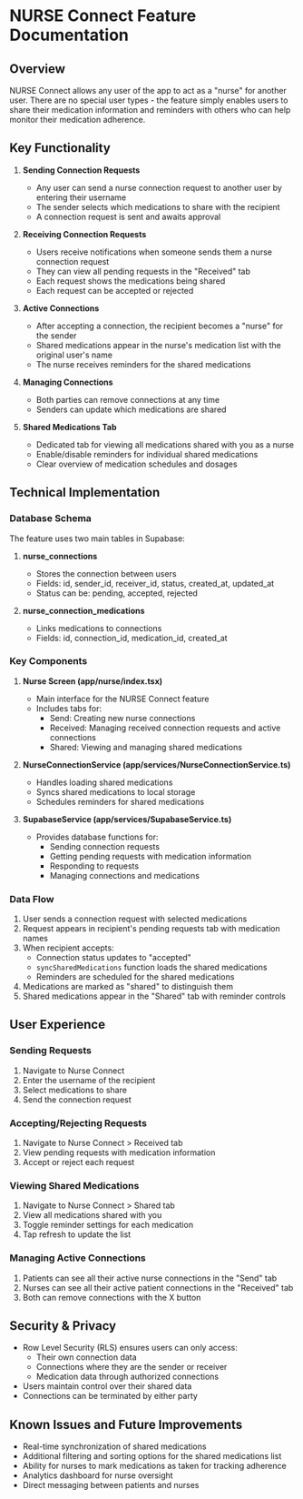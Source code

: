 # NURSE Connect Feature Documentation

## Overview

NURSE Connect allows any user of the app to act as a "nurse" for another user. There are no special user types - the feature simply enables users to share their medication information and reminders with others who can help monitor their medication adherence.

## Key Functionality

1. **Sending Connection Requests**
   - Any user can send a nurse connection request to another user by entering their username
   - The sender selects which medications to share with the recipient
   - A connection request is sent and awaits approval

2. **Receiving Connection Requests**
   - Users receive notifications when someone sends them a nurse connection request
   - They can view all pending requests in the "Received" tab
   - Each request shows the medications being shared
   - Each request can be accepted or rejected

3. **Active Connections**
   - After accepting a connection, the recipient becomes a "nurse" for the sender
   - Shared medications appear in the nurse's medication list with the original user's name
   - The nurse receives reminders for the shared medications

4. **Managing Connections**
   - Both parties can remove connections at any time
   - Senders can update which medications are shared

5. **Shared Medications Tab**
   - Dedicated tab for viewing all medications shared with you as a nurse
   - Enable/disable reminders for individual shared medications
   - Clear overview of medication schedules and dosages

## Technical Implementation

### Database Schema

The feature uses two main tables in Supabase:

1. **nurse_connections**
   - Stores the connection between users
   - Fields: id, sender_id, receiver_id, status, created_at, updated_at
   - Status can be: pending, accepted, rejected

2. **nurse_connection_medications**
   - Links medications to connections
   - Fields: id, connection_id, medication_id, created_at

### Key Components

1. **Nurse Screen (app/nurse/index.tsx)**
   - Main interface for the NURSE Connect feature
   - Includes tabs for:
     - Send: Creating new nurse connections
     - Received: Managing received connection requests and active connections
     - Shared: Viewing and managing shared medications

2. **NurseConnectionService (app/services/NurseConnectionService.ts)**
   - Handles loading shared medications
   - Syncs shared medications to local storage
   - Schedules reminders for shared medications

3. **SupabaseService (app/services/SupabaseService.ts)**
   - Provides database functions for:
     - Sending connection requests
     - Getting pending requests with medication information
     - Responding to requests
     - Managing connections and medications

### Data Flow

1. User sends a connection request with selected medications
2. Request appears in recipient's pending requests tab with medication names
3. When recipient accepts:
   - Connection status updates to "accepted"
   - `syncSharedMedications` function loads the shared medications
   - Reminders are scheduled for the shared medications
4. Medications are marked as "shared" to distinguish them
5. Shared medications appear in the "Shared" tab with reminder controls

## User Experience

### Sending Requests
1. Navigate to Nurse Connect
2. Enter the username of the recipient
3. Select medications to share
4. Send the connection request

### Accepting/Rejecting Requests
1. Navigate to Nurse Connect > Received tab
2. View pending requests with medication information
3. Accept or reject each request

### Viewing Shared Medications
1. Navigate to Nurse Connect > Shared tab 
2. View all medications shared with you
3. Toggle reminder settings for each medication
4. Tap refresh to update the list

### Managing Active Connections
1. Patients can see all their active nurse connections in the "Send" tab
2. Nurses can see all their active patient connections in the "Received" tab
3. Both can remove connections with the X button

## Security & Privacy

- Row Level Security (RLS) ensures users can only access:
  - Their own connection data
  - Connections where they are the sender or receiver
  - Medication data through authorized connections
- Users maintain control over their shared data
- Connections can be terminated by either party

## Known Issues and Future Improvements

- Real-time synchronization of shared medications
- Additional filtering and sorting options for the shared medications list
- Ability for nurses to mark medications as taken for tracking adherence
- Analytics dashboard for nurse oversight
- Direct messaging between patients and nurses 